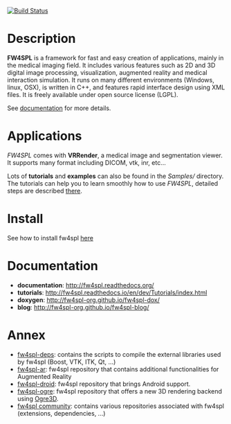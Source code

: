 [![Build Status](https://travis-ci.org/fw4spl-org/fw4spl.svg?branch=dev)](https://travis-ci.org/fw4spl-org/fw4spl)

Description
===========

**FW4SPL** is a framework for fast and easy creation of applications, mainly in the medical imaging field.
It includes various features such as 2D and 3D digital image processing, visualization, augmented reality and medical interaction simulation. It runs on many different environments (Windows, linux, OSX), is written in C++, and features rapid interface design using XML files. 
It is freely available under open source license (LGPL).

See [documentation](http://fw4spl.readthedocs.org/) for more details.

Applications
============

*FW4SPL* comes with **VRRender**, a medical image and segmentation viewer. It supports many format including DICOM, vtk, inr, etc...

Lots of **tutorials** and **examples** can also be found in the *Samples/* directory. The tutorials can help you to learn smoothly how to use *FW4SPL*, detailed steps are described [there](http://fw4spl.readthedocs.io/en/dev/Tutorials/index.html).

Install
=======

See how to install fw4spl [here](http://fw4spl.readthedocs.org/en/dev/Installation/index.html)

Documentation
=============

* **documentation**: http://fw4spl.readthedocs.org/
* **tutorials**: http://fw4spl.readthedocs.io/en/dev/Tutorials/index.html
* **doxygen**: http://fw4spl-org.github.io/fw4spl-dox/
* **blog**: http://fw4spl-org.github.io/fw4spl-blog/

Annex
=====

* [fw4spl-deps](https://github.com/fw4spl-org/fw4spl-deps): contains the scripts to compile the external libraries used by fw4spl (Boost, VTK, ITK, Qt, ...)
* [fw4spl-ar](https://github.com/fw4spl-org/fw4spl-ar): fw4spl repository that contains additional functionalities for Augmented Reality
* [fw4spl-droid](https://github.com/fw4spl-org/fw4spl-droid): fw4spl repository that brings Android support.
* [fw4spl-ogre](https://github.com/fw4spl-org/fw4spl-ogre): fw4spl repository that offers a new 3D rendering backend using [Ogre3D](http://www.ogre3d.org/).
* [fw4spl community](https://github.com/fw4spl-org): contains various repositories associated with fw4spl (extensions, dependencies, ...)
